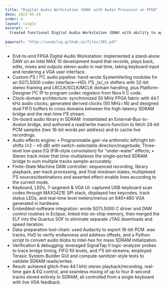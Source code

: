```yaml
---
title: "Digital Audio Workstation (DAW) with Audio Processor on FPGA"
date: 2023-05-14
order: 6
layout: single
excerpt: >-
  Created functional Digital Audio Workstation (DAW) with ability to apply audio affects to sound files and mix and record multiple tracks together. Implemented DAW using Intel Quartus on Intel MAX10 Series FPGA.
  
paperurl: 'http://soumilsg.github.io/files/385.pdf'
---
```


* End-to-end FPGA Digital Audio Workstation: implemented a stand-alone DAW on an Intel MAX 10 development board that records, plays back, edits, mixes and outputs stereo audio in real time, taking keyboard input and rendering a VGA user interface.
* Custom I²S / I²C audio pipeline: hand-wrote SystemVerilog modules for an SGTL5000 codec interface—HDL I²S \_tx/\_rx shifters with 32-bit stereo framing and LRCLK/SCLK/MCLK domain handling, plus Platform-Designer I²C IP to program codec registers from Nios II C code.
* Clock-domain architecture: synchronized 50 MHz FPGA fabric with 44.1 kHz audio clocks; generated derived clocks (50 MHz÷16) and designed dual FIFO buffers to cross domains between the high-latency SDRAM bridge and the real-time I²S stream.
* On-board audio library in SDRAM: Instantiated an External-Bus-to-Avalon bridge, and authored a read/write macro-function to fetch 24-bit PCM samples (two 16-bit words per address) and to cache live recordings.
* Audio effects engine:  • Programmable gain via arithmetic left/right bit-shifts (±2 – ±6 dB) with switch-selectable direction/magnitude; Three-level low-pass EQ (FIR-style convolution) for “under-water” effects;  • Stereo track mixer that time-multiplexes the single-ported SDRAM bridge to sum multiple tracks sample-accurately.
* Finite-State Machine DAW controller: sequenced recording, library playback, per-track processing, and final mixdown states; multiplexed I²S sources/destinations and asserted effect-enable lines according to the current mode.
* Keyboard, LEDs, 7-segment & VGA UI: captured USB-keyboard scan codes through MAX3421E SPI stack, displayed hex keycodes, track status LEDs, and real-time level meters/menus on 640×480 VGA generated in hardware.
* Embedded-software integration: wrote SGTL5000 C driver and DAW control routines in Eclipse, linked into on-chip memory, then merged the ELF into the Quartus SOF to eliminate separate JTAG downloads and speed iteration.
* Data-preparation tool-chain: used Audacity to export 16-bit PCM .wav tracks, HxD to verify endianness and address offsets, and a Python script to convert audio blobs to Intel-hex for mass SDRAM initialization.
* Verification & debugging: leveraged SignalTap II logic-analyzer probes to trace bridge timing, FIFO fill levels, and I²S bit-streams; employed Terasic System-Builder GUI and compute-sanitizer-style tests to validate SDRAM reads/writes.
* Result: achieved glitch-free 44.1 kHz stereo playback/recording, real-time gain & EQ control, and seamless mixing of up to four 8-second tracks stored entirely in SDRAM, all controlled from a single keyboard with live VGA feedback.
